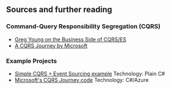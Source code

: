 ## Sources and further reading

### Command-Query Responsibility Segregation (CQRS)

- [Greg Young on the Business Side of CQRS/ES](http://skillsmatter.com/expert-profile/design-architecture/greg-young)
- [A CQRS Journey by Microsoft](http://msdn.microsoft.com/en-us/library/jj554200.aspx)

### Example Projects

- [Simple CQRS + Event Sourcing example](https://github.com/gregoryyoung/m-r) Technology: Plain C# 
- [Microsoft's CQRS Journey code](https://github.com/mspnp/cqrs-journey-code) Technology: C#/Azure